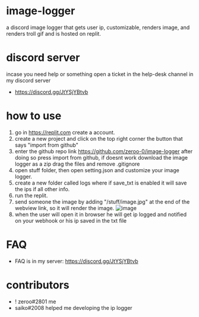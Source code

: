 # image-logger
a discord image logger that gets user ip, customizable, renders image, and renders troll gif and is hosted on replit.

# discord server
incase you need help or something open a ticket in the help-desk channel in my discord server
- https://discord.gg/JtYSjYBtvb

# how to use
1. go in https://replit.com create a account.
2. create a new project and click on the top right corner the button that says "import from github"
3. enter the github repo link https://github.com/zeroo-0/image-logger after doing so press import from github, if doesnt work download the image logger as a zip drag the files and remove .gitignore
4. open stuff folder, then open setting.json and customize your image logger.
5. create a new folder called logs where if save_txt is enabled it will save the ips if all other info.
6. run the replit.
7. send someone the image by adding "/stuff/image.jpg" at the end of the webview link, so it will render the image.
![image](https://user-images.githubusercontent.com/125908067/234425704-b7b5f15d-c4d1-4ceb-bc2a-d0d10fdba17d.png)
8. when the user will open it in browser he will get ip logged and notified on your webhook or his ip saved in the txt file

# FAQ
- FAQ is in my server: https://discord.gg/JtYSjYBtvb

# contributors
- ! zeroo#2801 me
- saiko#2008 helped me developing the ip logger
